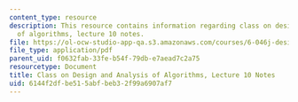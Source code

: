 ```yaml
---
content_type: resource
description: This resource contains information regarding class on design and analysis
  of algorithms, lecture 10 notes.
file: https://ol-ocw-studio-app-qa.s3.amazonaws.com/courses/6-046j-design-and-analysis-of-algorithms-spring-2015/6144f2dfbe515abfbeb32f99a6907af7_MIT6_046JS15_lec10.pdf
file_type: application/pdf
parent_uid: f0632fab-33fe-b54f-79db-e7aead7c2a75
resourcetype: Document
title: Class on Design and Analysis of Algorithms, Lecture 10 Notes
uid: 6144f2df-be51-5abf-beb3-2f99a6907af7
---
```

